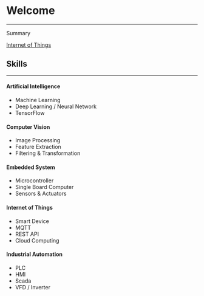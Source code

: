 # Welcome

---

Summary

[Internet of Things](/iot)

## Skills
---
#### Artificial Intelligence
* Machine Learning
* Deep Learning / Neural Network
* TensorFlow

#### Computer Vision
* Image Processing
* Feature Extraction
* Filtering & Transformation

#### Embedded System
* Microcontroller
* Single Board Computer
* Sensors & Actuators

#### Internet of Things
* Smart Device
* MQTT
* REST API
* Cloud Computing

#### Industrial Automation
* PLC
* HMI
* Scada
* VFD / Inverter
